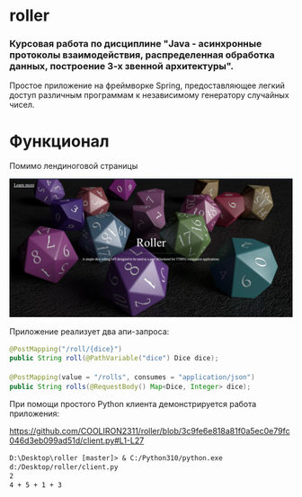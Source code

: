 # roller
### Курсовая работа по дисциплине "Java - асинхронные протоколы взаимодействия, распределенная обработка данных, построение 3-х звенной архитектуры".
Простое приложение на фреймворке Spring, предоставляющее легкий доступ различным программам к независимому генератору случайных чисел.

# Функционал
Помимо лендиноговой страницы

![](imgs/1.png)

Приложение реализует два апи-запроса:

```java
@PostMapping("/roll/{dice}")
public String roll(@PathVariable("dice") Dice dice);

@PostMapping(value = "/rolls", consumes = "application/json")
public String rolls(@RequestBody() Map<Dice, Integer> dice);
```

При помощи простого Python клиента демонстрируется работа приложения:

https://github.com/COOLIRON2311/roller/blob/3c9fe6e818a81f0a5ec0e79fc046d3eb099ad51d/client.py#L1-L27

```shell
D:\Desktop\roller [master]> & C:/Python310/python.exe d:/Desktop/roller/client.py
2
4 + 5 + 1 + 3
```
